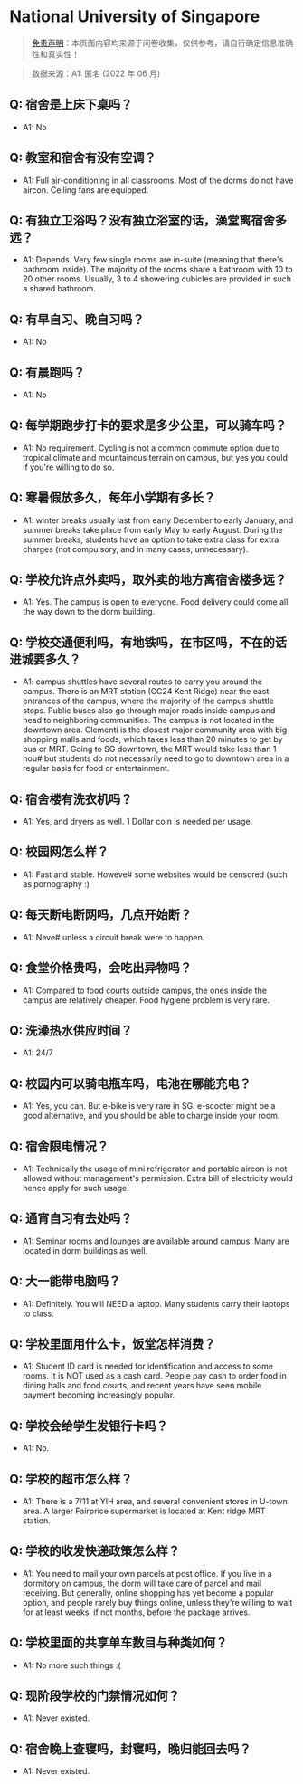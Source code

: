 # National University of Singapore

> [免责声明](https://colleges.chat/#_3)：本页面内容均来源于问卷收集，仅供参考，请自行确定信息准确性和真实性！

> 数据来源：A1: 匿名 (2022 年 06 月)

## Q: 宿舍是上床下桌吗？

- A1: No

## Q: 教室和宿舍有没有空调？

- A1: Full air-conditioning in all classrooms. Most of the dorms do not have aircon. Ceiling fans are equipped.

## Q: 有独立卫浴吗？没有独立浴室的话，澡堂离宿舍多远？

- A1: Depends. Very few single rooms are in-suite (meaning that there's bathroom inside). The majority of the rooms share a bathroom with 10 to 20 other rooms. Usually, 3 to 4 showering cubicles are provided in such a shared bathroom.

## Q: 有早自习、晚自习吗？

- A1: No

## Q: 有晨跑吗？

- A1: No

## Q: 每学期跑步打卡的要求是多少公里，可以骑车吗？

- A1: No requirement. Cycling is not a common commute option due to tropical climate and mountainous terrain on campus, but yes you could if you're willing to do so.

## Q: 寒暑假放多久，每年小学期有多长？

- A1: winter breaks usually last from early December to early January, and summer breaks take place from early May to early August. During the summer breaks, students have an option to take extra class for extra charges (not compulsory, and in many cases, unnecessary).

## Q: 学校允许点外卖吗，取外卖的地方离宿舍楼多远？

- A1: Yes. The campus is open to everyone. Food delivery could come all the way down to the dorm building.

## Q: 学校交通便利吗，有地铁吗，在市区吗，不在的话进城要多久？

- A1: campus shuttles have several routes to carry you around the campus. There is an MRT station (CC24 Kent Ridge) near the east entrances of the campus, where the majority of the campus shuttle stops. Public buses also go through major roads inside campus and head to neighboring communities. The campus is not located in the downtown area. Clementi is the closest major community area with big shopping malls and foods, which takes less than 20 minutes to get by bus or MRT. Going to SG downtown, the MRT would take less than 1 hou# but students do not necessarily need to go to downtown area in a regular basis for food or entertainment.

## Q: 宿舍楼有洗衣机吗？

- A1: Yes, and dryers as well. 1 Dollar coin is needed per usage.

## Q: 校园网怎么样？

- A1: Fast and stable. Howeve# some websites would be censored (such as pornography :)

## Q: 每天断电断网吗，几点开始断？

- A1: Neve# unless a circuit break were to happen.

## Q: 食堂价格贵吗，会吃出异物吗？

- A1: Compared to food courts outside campus, the ones inside the campus are relatively cheaper. Food hygiene problem is very rare.

## Q: 洗澡热水供应时间？

- A1: 24/7

## Q: 校园内可以骑电瓶车吗，电池在哪能充电？

- A1: Yes, you can. But e-bike is very rare in SG. e-scooter might be a good alternative, and you should be able to charge inside your room.

## Q: 宿舍限电情况？

- A1: Technically the usage of mini refrigerator and portable aircon is not allowed without management's permission. Extra bill of electricity would hence apply for such usage.

## Q: 通宵自习有去处吗？

- A1: Seminar rooms and lounges are available around campus. Many are located in dorm buildings as well.

## Q: 大一能带电脑吗？

- A1: Definitely. You will NEED a laptop. Many students carry their laptops to class.

## Q: 学校里面用什么卡，饭堂怎样消费？

- A1: Student ID card is needed for identification and access to some rooms. It is NOT used as a cash card. People pay cash to order food in dining halls and food courts, and recent years have seen mobile payment becoming increasingly popular.

## Q: 学校会给学生发银行卡吗？

- A1: No.

## Q: 学校的超市怎么样？

- A1: There is a 7/11 at YIH area, and several convenient stores in U-town area. A larger Fairprice supermarket is located at Kent ridge MRT station.

## Q: 学校的收发快递政策怎么样？

- A1: You need to mail your own parcels at post office. If you live in a dormitory on campus, the dorm will take care of parcel and mail receiving. But generally, online shopping has yet become a popular option, and people rarely buy things online, unless they're willing to wait for at least weeks, if not months, before the package arrives.

## Q: 学校里面的共享单车数目与种类如何？

- A1: No more such things :(

## Q: 现阶段学校的门禁情况如何？

- A1: Never existed.

## Q: 宿舍晚上查寝吗，封寝吗，晚归能回去吗？

- A1: Never existed.

